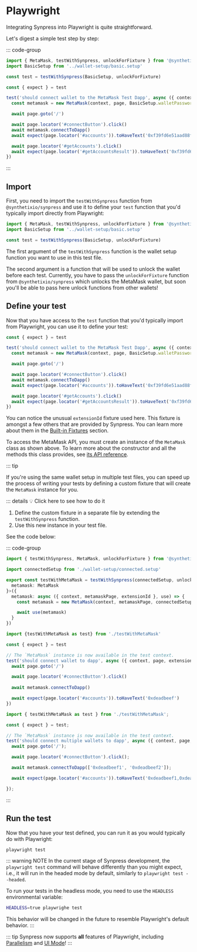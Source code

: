 # Playwright

Integrating Synpress into Playwright is quite straightforward.

Let's digest a simple test step by step:

::: code-group
```typescript [example.spec.ts]
import { MetaMask, testWithSynpress, unlockForFixture } from '@synthetixio/synpress'
import BasicSetup from '../wallet-setup/basic.setup'

const test = testWithSynpress(BasicSetup, unlockForFixture)

const { expect } = test

test('should connect wallet to the MetaMask Test Dapp', async ({ context, page, extensionId }) => {
  const metamask = new MetaMask(context, page, BasicSetup.walletPassword, extensionId)

  await page.goto('/')

  await page.locator('#connectButton').click()
  await metamask.connectToDapp()
  await expect(page.locator('#accounts')).toHaveText('0xf39fd6e51aad88f6f4ce6ab8827279cfffb92266')

  await page.locator('#getAccounts').click()
  await expect(page.locator('#getAccountsResult')).toHaveText('0xf39fd6e51aad88f6f4ce6ab8827279cfffb92266')
})
```
:::

## Import

First, you need to import the `testWithSynpress` function from `@synthetixio/synpress` and use it to define your `test` function that you'd typically import directly from Playwright:

```typescript
import { MetaMask, testWithSynpress, unlockForFixture } from '@synthetixio/synpress'
import BasicSetup from '../wallet-setup/basic.setup'

const test = testWithSynpress(BasicSetup, unlockForFixture)
```

The first argument of the `testWithSynpress` function is the wallet setup function you want to use in this test file.

The second argument is a function that will be used to unlock the wallet before each test. Currently, you have to pass the `unlockForFixture` function from `@synthetixio/synpress` which unlocks the MetaMask wallet, but soon you'll be able to pass here unlock functions from other wallets!

## Define your test

Now that you have access to the `test` function that you'd typically import from Playwright, you can use it to define your test:

```typescript
const { expect } = test

test('should connect wallet to the MetaMask Test Dapp', async ({ context, page, extensionId }) => {
  const metamask = new MetaMask(context, page, BasicSetup.walletPassword, extensionId)

  await page.goto('/')

  await page.locator('#connectButton').click()
  await metamask.connectToDapp()
  await expect(page.locator('#accounts')).toHaveText('0xf39fd6e51aad88f6f4ce6ab8827279cfffb92266')

  await page.locator('#getAccounts').click()
  await expect(page.locator('#getAccountsResult')).toHaveText('0xf39fd6e51aad88f6f4ce6ab8827279cfffb92266')
})
```

You can notice the unusual `extensionId` fixture used here. This fixture is amongst a few others that are provided by Synpress. You can learn more about them in the [Built-in Fixtures](./fixtures) section.

To access the MetaMask API, you must create an instance of the `MetaMask` class as shown above. To learn more about the constructor and all the methods this class provides, see [its API reference](/api/playwright/classes/MetaMask.md).

::: tip

If you're using the same wallet setup in multiple test files, you can speed up the process of writing your tests by defining a custom fixture that will create the `MetaMask` instance for you.

::: details 💡 Click here to see how to do it

1. Define the custom fixture in a separate file by extending the `testWithSynpress` function.
2. Use this new instance in your test file.

See the code below:

::: code-group

```typescript [testWithMetaMask.ts]
import { testWithSynpress, MetaMask, unlockForFixture } from '@synthetixio/synpress'

import connectedSetup from './wallet-setup/connected.setup'

export const testWithMetaMask = testWithSynpress(connectedSetup, unlockForFixture).extend<{
  metamask: MetaMask
}>({
  metamask: async ({ context, metamaskPage, extensionId }, use) => {
    const metamask = new MetaMask(context, metamaskPage, connectedSetup.walletPassword, extensionId)

    await use(metamask)
  }
})
```

```typescript [basic.spec.ts]
import {testWithMetaMask as test} from './testWithMetaMask'

const { expect } = test

// The `MetaMask` instance is now available in the test context.
test('should connect wallet to dapp', async ({ context, page, extensionId, metamask }) => {
  await page.goto('/')

  await page.locator('#connectButton').click()
  
  await metamask.connectToDapp()

  await expect(page.locator('#accounts')).toHaveText('0xdeadbeef')
})
```
```typescript [basic.spec.ts]
import { testWithMetaMask as test } from './testWithMetaMask';

const { expect } = test;

// The `MetaMask` instance is now available in the test context.
test('should connect multiple wallets to dapp', async ({ context, page, extensionId, metamask }) => {
  await page.goto('/');

  await page.locator('#connectButton').click();

  await metamask.connectToDapp(['0xdeadbeef1', '0xdeadbeef2']);

  await expect(page.locator('#accounts')).toHaveText('0xdeadbeef1,0xdeadbeef2');

});
```

:::

## Run the test

Now that you have your test defined, you can run it as you would typically do with Playwright:

```bash
playwright test
```

::: warning NOTE
In the current stage of Synpress development, the `playwright test` command will behave differently than you might expect, i.e., it will run in the headed mode by default, similarly to `playwright test --headed`.

To run your tests in the headless mode, you need to use the `HEADLESS` environmental variable:

```bash
HEADLESS=true playwrighe test
```

This behavior will be changed in the future to resemble Playwright's default behavior.
:::

::: tip
Synpress now supports **all** features of Playwright, including [Parallelism](https://playwright.dev/docs/test-parallel) and [UI Mode](https://playwright.dev/docs/test-ui-mode)!
:::
